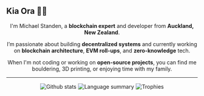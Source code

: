 ## Kia Ora 👋🥝

<p align="center">
  I'm Michael Standen, a <b>blockchain expert</b> and developer from <b>Auckland, New Zealand</b>.
</p>
<p align="center">
  I’m passionate about building <b>decentralized systems</b> and currently working on <b>blockchain architecture</b>, <b>EVM roll-ups</b>, and <b>zero-knowledge</b> tech.
</p>
<p align="center">
  When I'm not coding or working on <b>open-source projects</b>, you can find me bouldering, 3D printing, or enjoying time with my family.
</p>

---

<div align="center">
  <img alt="Github stats" src="https://github-readme-stats.vercel.app/api?username=screaminghawk&theme=radical&hide_border=true" />
  <img alt="Language summary" src="https://github-profile-summary-cards.vercel.app/api/cards/most-commit-language?username=screaminghawk&theme=radical" style="border: 1px solid white;" />
  <img alt="Trophies" src="https://github-profile-trophy.vercel.app/?username=screaminghawk&theme=radical&row=1&rank=SECRET,SSS,SS,S,AAA" />
</div>
